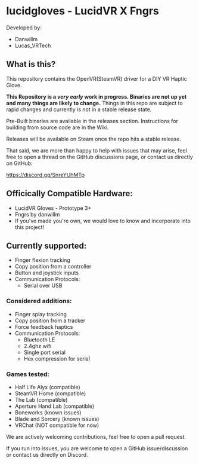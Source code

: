 # lucidgloves - LucidVR X Fngrs
Developed by:
* Danwillm
* Lucas_VRTech

## What is this?
This repository contains the OpenVR(SteamVR) driver for a DIY VR Haptic Glove.

__This Repository is a *very early* work in progress. Binaries are not up yet and many things are likely to change.__
Things in this repo are subject to rapid changes and currently is not in a stable release state.

Pre-Built binaries are available in the releases section.
Instructions for building from source code are in the Wiki.

Releases will be available on Steam once the repo hits a stable release.

That said, we are more than happy to help with issues that may arise, feel free to open a thread on the GitHub discussions page, or contact us directly on GitHub:

https://discord.gg/SnreYUhMTp

## Officically Compatible Hardware:
* LucidVR Gloves - Prototype 3+
* Fngrs by danwillm
* If you've made you're own, we would love to know and incorporate into this project!

## Currently supported:
* Finger flexion tracking
* Copy position from a controller
* Button and joystick inputs
* Communication Protocols:
  - Serial over USB

### Considered additions:
* Finger splay tracking
* Copy position from a tracker
* Force feedback haptics
* Communication Protocols:
  - Bluetooth LE
  - 2.4ghz wifi
  - Single port serial
  - Hex compression for serial

### Games tested:
* Half Life Alyx (compatible)
* SteamVR Home (compatible)
* The Lab (compatible)
* Aperture Hand Lab (compatible)
* Boneworks (known issues)
* Blade and Sorcery (known issues)
* VRChat (NOT compatible for now)

We are actively welcoming contributions, feel free to open a pull request.

If you run into issues, you are welcome to open a GitHub issue/discussion or contact us directly on Discord.
